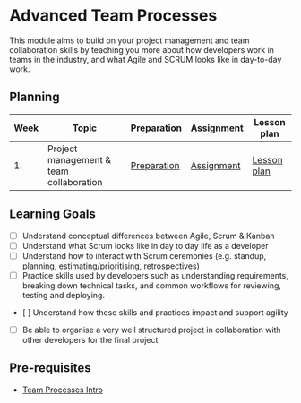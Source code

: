 # Advanced Team Processes

This module aims to build on your project management and team collaboration skills by teaching you more about how developers work in teams in the industry, and what Agile and SCRUM looks like in day-to-day work.

## Planning

| Week | Topic                         | Preparation                         | Assignment                             | Lesson plan                         |
| ---- | ----------------------------- | ----------------------------------- | -------------------------------------- | ----------------------------------- |
| 1.   | Project management & team collaboration | [Preparation](week1/preparation.md) | [Assignment](week1/homework/readme.md) | [Lesson plan](week1/lesson-plan.md) |

## Learning Goals

- [ ] Understand conceptual differences between Agile, Scrum & Kanban 
- [ ] Understand what Scrum looks like in day to day life as a developer
- [ ] Understand how to interact with Scrum ceremonies (e.g. standup, planning, estimating/prioritising, retrospectives)
- [ ] Practice skills used by developers such as understanding requirements, breaking down technical tasks, and common workflows for reviewing, testing and deploying. 
- [ ] Understand how these skills and practices impact and support agility
- [ ] Be able to organise a very well structured project in collaboration with other developers for the final project

## Pre-requisites

- [Team Processes Intro](../../courses/Foundation/team-processes-intro/)